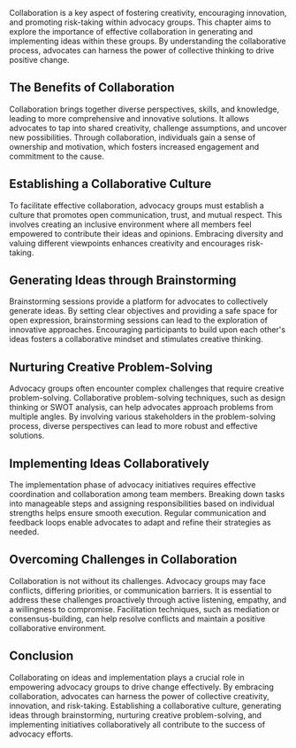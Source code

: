 
Collaboration is a key aspect of fostering creativity, encouraging innovation, and promoting risk-taking within advocacy groups. This chapter aims to explore the importance of effective collaboration in generating and implementing ideas within these groups. By understanding the collaborative process, advocates can harness the power of collective thinking to drive positive change.

The Benefits of Collaboration
-----------------------------

Collaboration brings together diverse perspectives, skills, and knowledge, leading to more comprehensive and innovative solutions. It allows advocates to tap into shared creativity, challenge assumptions, and uncover new possibilities. Through collaboration, individuals gain a sense of ownership and motivation, which fosters increased engagement and commitment to the cause.

Establishing a Collaborative Culture
------------------------------------

To facilitate effective collaboration, advocacy groups must establish a culture that promotes open communication, trust, and mutual respect. This involves creating an inclusive environment where all members feel empowered to contribute their ideas and opinions. Embracing diversity and valuing different viewpoints enhances creativity and encourages risk-taking.

Generating Ideas through Brainstorming
--------------------------------------

Brainstorming sessions provide a platform for advocates to collectively generate ideas. By setting clear objectives and providing a safe space for open expression, brainstorming sessions can lead to the exploration of innovative approaches. Encouraging participants to build upon each other's ideas fosters a collaborative mindset and stimulates creative thinking.

Nurturing Creative Problem-Solving
----------------------------------

Advocacy groups often encounter complex challenges that require creative problem-solving. Collaborative problem-solving techniques, such as design thinking or SWOT analysis, can help advocates approach problems from multiple angles. By involving various stakeholders in the problem-solving process, diverse perspectives can lead to more robust and effective solutions.

Implementing Ideas Collaboratively
----------------------------------

The implementation phase of advocacy initiatives requires effective coordination and collaboration among team members. Breaking down tasks into manageable steps and assigning responsibilities based on individual strengths helps ensure smooth execution. Regular communication and feedback loops enable advocates to adapt and refine their strategies as needed.

Overcoming Challenges in Collaboration
--------------------------------------

Collaboration is not without its challenges. Advocacy groups may face conflicts, differing priorities, or communication barriers. It is essential to address these challenges proactively through active listening, empathy, and a willingness to compromise. Facilitation techniques, such as mediation or consensus-building, can help resolve conflicts and maintain a positive collaborative environment.

Conclusion
----------

Collaborating on ideas and implementation plays a crucial role in empowering advocacy groups to drive change effectively. By embracing collaboration, advocates can harness the power of collective creativity, innovation, and risk-taking. Establishing a collaborative culture, generating ideas through brainstorming, nurturing creative problem-solving, and implementing initiatives collaboratively all contribute to the success of advocacy efforts.

